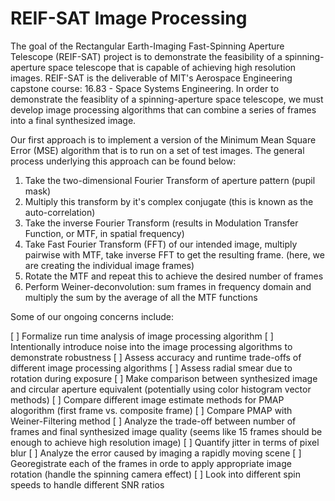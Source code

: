 # REIF-SAT Image Processing


The goal of the Rectangular Earth-Imaging Fast-Spinning Aperture Telescope (REIF-SAT) project is to demonstrate the feasibility of a spinning-aperture space telescope that is capable of achieving high resolution images. REIF-SAT is the deliverable of MIT's Aerospace Engineering capstone course: 16.83 - Space Systems Engineering. In order to demonstrate the feasiblity of a spinning-aperture space telescope, we must develop image processing algorithms that can combine a series of frames into a final synthesized image. 


Our first approach is to implement a version of the Minimum Mean Square Error (MSE) algorithm that is to run on a set of test images. The general process underlying this approach can be found below:

1. Take the two-dimensional Fourier Transform of aperture pattern (pupil mask) 
2. Multiply this transform by it's complex conjugate (this is known as the auto-correlation)
3. Take the inverse Fourier Transform (results in Modulation Transfer Function, or MTF, in spatial frequency)
4. Take Fast Fourier Transform (FFT) of our intended image, multiply pairwise with MTF, take inverse FFT to get the resulting frame. (here, we are creating the individual image frames)
5. Rotate the MTF and repeat this to achieve the desired number of frames
6. Perform Weiner-deconvolution: sum frames in frequency domain and multiply the sum by the average of all the MTF functions




Some of our ongoing concerns include:

[ ] Formalize run time analysis of image processing algorithm
[ ] Intentionally introduce noise into the image processing algorithms to demonstrate robustness
[ ] Assess accuracy and runtime trade-offs of different image processing algorithms 
[ ] Assess radial smear due to rotation during exposure
[ ] Make comparison between synthesized image and circular aperture equivalent (potentially using color histogram vector methods)
[ ] Compare different image estimate methods for PMAP alogorithm (first frame vs. composite frame)
[ ] Compare PMAP with Weiner-Filtering method 
[ ] Analyze the trade-off between number of frames and final synthesized image quality (seems like 15 frames should be enough to achieve high resolution image)
[ ] Quantify jitter in terms of pixel blur
[ ] Analyze the error caused by imaging a rapidly moving scene
[ ] Georegistrate each of the frames in orde to apply appropriate image rotation (handle the spinning camera effect)
[ ] Look into different spin speeds to handle different SNR ratios



